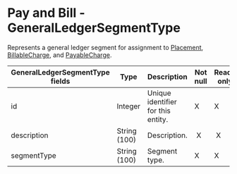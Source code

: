 # Pay and Bill - GeneralLedgerSegmentType

Represents a general ledger segment for assignment to [Placement](https://bullhorn.github.io/rest-api-docs/entityref.html#placement), [BillableCharge](https://bullhorn.github.io/rest-api-docs/entityref.html#pay-and-bill-billablecharge), and [PayableCharge](https://bullhorn.github.io/rest-api-docs/entityref.html#pay-and-bill-payablecharge).

<table>
<colgroup>
<col width="20%" />
<col width="20%" />
<col width="20%" />
<col width="20%" />
<col width="20%" />
</colgroup>
<thead>
<tr class="header">
<th>GeneralLedgerSegmentType fields</th>
<th>Type</th>
<th>Description</th>
<th>Not null</th>
<th>Read-only</th>
</tr>
</thead>
<tbody>
<tr class="odd">
<td>id</td>
<td>Integer</td>
<td>Unique identifier for this entity.</td>
<td>X</td>
<td>X</td>
</tr>
<tr class="even">
<td>description</td>
<td>String (100)</td>
<td>Description.</td>
<td> X</td>
<td> X</td>
</tr>
<tr class="odd">
<td><span>segmentType</span></td>
<td><span>String (100)</span></td>
<td><span>Segment type.</span></td>
<td>X</td>
<td>X</td>
</tr>
</tbody>
</table>



